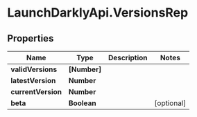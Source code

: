 # LaunchDarklyApi.VersionsRep

## Properties

Name | Type | Description | Notes
------------ | ------------- | ------------- | -------------
**validVersions** | **[Number]** |  | 
**latestVersion** | **Number** |  | 
**currentVersion** | **Number** |  | 
**beta** | **Boolean** |  | [optional] 


